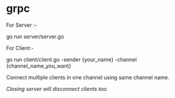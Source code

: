 # grpc

For Server :-

go run server/server.go


For Client:-

go run client/client.go -sender {your_name} -channel {channel_name_you_want}


Connect multiple clients in one channel using same channel name.

*Closing server will disconnect clients too.*

